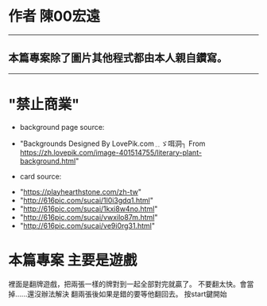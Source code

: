 # 作者 陳00宏遠
---
## 本篇專案除了圖片其他程式都由本人親自鑽寫。  
---
# "禁止商業" 
* background page source: 
- "Backgrounds Designed By LovePik.com﹎ゞ咡洞┐ From https://zh.lovepik.com/image-401514755/literary-plant-background.html"
* card source: 
- "https://playhearthstone.com/zh-tw" 
- "http://616pic.com/sucai/1l0i3gdq1.html" 
- "http://616pic.com/sucai/1kxi8w4no.html"
- "http://616pic.com/sucai/vwxilo87m.html" 
- "http://616pic.com/sucai/ve9i0rg31.html"
# 本篇專案 主要是遊戲
裡面是翻牌遊戲，把兩張一樣的牌對到一起全部對完就贏了。 不要翻太快。會當掉......還沒辦法解決 翻兩張後如果是錯的要等他翻回去。
按start鍵開始
 
